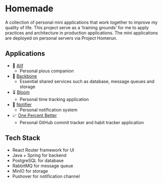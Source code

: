 # Homemade

A collection of personal mini applications that work together to improve my quality of life. This project serve as a ‘training grounds’ for me to apply practices and architecture in production applications. The mini applications are deployed on personal servers via Project Homerun.

## Applications

- 🤲 [Alif](https://github.com/shazxrin/alif)
	- Personal pious companion
- 🦴 [Backbone](https://github.com/shazxrin/backbone)
    - Essential shared services such as database, message queues and storage
- ⏳ [Bloom](https://github.com/shazxrin/bloom)
	- Personal time tracking application
- 🔔 [Notifier](https://github.com/shazxrin/notifier)
	- Personal notification system
- 📈 [One Percent Better](https://github.com/shazxrin/one-percent-better)
	- Personal GitHub commit tracker and habit tracker application

## Tech Stack

- React Router framework for UI
- Java + Spring for backend
- PostgreSQL for database
- RabbitMQ for message queue
- MinIO for storage
- Pushover for notification channel